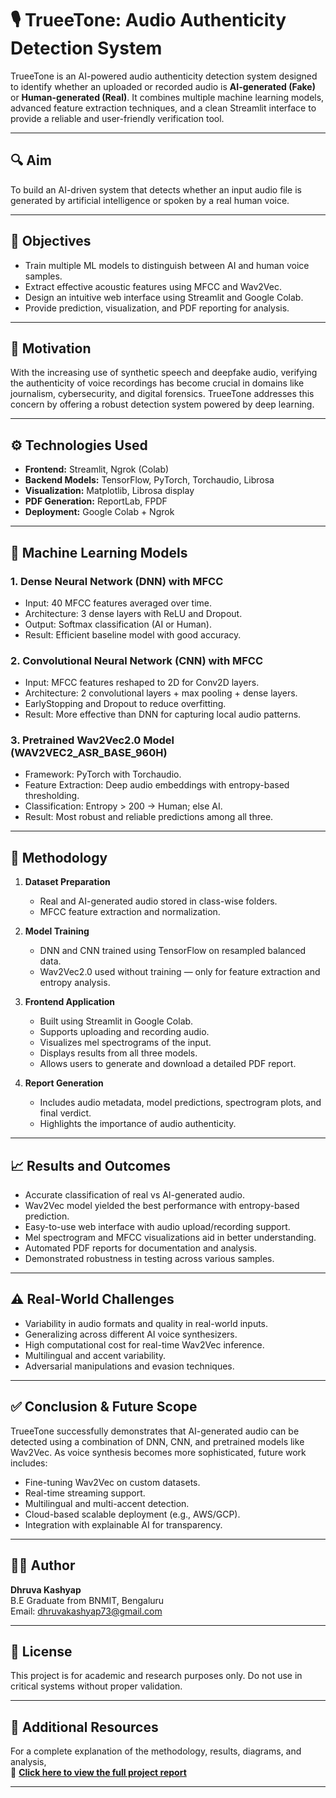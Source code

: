 # 🎙️ TrueeTone: Audio Authenticity Detection System

TrueeTone is an AI-powered audio authenticity detection system designed to identify whether an uploaded or recorded audio is **AI-generated (Fake)** or **Human-generated (Real)**. It combines multiple machine learning models, advanced feature extraction techniques, and a clean Streamlit interface to provide a reliable and user-friendly verification tool.

---

## 🔍 Aim
To build an AI-driven system that detects whether an input audio file is generated by artificial intelligence or spoken by a real human voice.

---

## 🎯 Objectives
- Train multiple ML models to distinguish between AI and human voice samples.
- Extract effective acoustic features using MFCC and Wav2Vec.
- Design an intuitive web interface using Streamlit and Google Colab.
- Provide prediction, visualization, and PDF reporting for analysis.

---

## 🚀 Motivation
With the increasing use of synthetic speech and deepfake audio, verifying the authenticity of voice recordings has become crucial in domains like journalism, cybersecurity, and digital forensics. TrueeTone addresses this concern by offering a robust detection system powered by deep learning.

---

## ⚙️ Technologies Used
- **Frontend:** Streamlit, Ngrok (Colab)
- **Backend Models:** TensorFlow, PyTorch, Torchaudio, Librosa
- **Visualization:** Matplotlib, Librosa display
- **PDF Generation:** ReportLab, FPDF
- **Deployment:** Google Colab + Ngrok

---

## 🧠 Machine Learning Models

### 1. Dense Neural Network (DNN) with MFCC
- Input: 40 MFCC features averaged over time.
- Architecture: 3 dense layers with ReLU and Dropout.
- Output: Softmax classification (AI or Human).
- Result: Efficient baseline model with good accuracy.

### 2. Convolutional Neural Network (CNN) with MFCC
- Input: MFCC features reshaped to 2D for Conv2D layers.
- Architecture: 2 convolutional layers + max pooling + dense layers.
- EarlyStopping and Dropout to reduce overfitting.
- Result: More effective than DNN for capturing local audio patterns.

### 3. Pretrained Wav2Vec2.0 Model (WAV2VEC2_ASR_BASE_960H)
- Framework: PyTorch with Torchaudio.
- Feature Extraction: Deep audio embeddings with entropy-based thresholding.
- Classification: Entropy > 200 → Human; else AI.
- Result: Most robust and reliable predictions among all three.

---

## 🧪 Methodology

1. **Dataset Preparation**  
   - Real and AI-generated audio stored in class-wise folders.
   - MFCC feature extraction and normalization.

2. **Model Training**  
   - DNN and CNN trained using TensorFlow on resampled balanced data.
   - Wav2Vec2.0 used without training — only for feature extraction and entropy analysis.

3. **Frontend Application**  
   - Built using Streamlit in Google Colab.
   - Supports uploading and recording audio.
   - Visualizes mel spectrograms of the input.
   - Displays results from all three models.
   - Allows users to generate and download a detailed PDF report.

4. **Report Generation**  
   - Includes audio metadata, model predictions, spectrogram plots, and final verdict.
   - Highlights the importance of audio authenticity.

---

## 📈 Results and Outcomes
- Accurate classification of real vs AI-generated audio.
- Wav2Vec model yielded the best performance with entropy-based prediction.
- Easy-to-use web interface with audio upload/recording support.
- Mel spectrogram and MFCC visualizations aid in better understanding.
- Automated PDF reports for documentation and analysis.
- Demonstrated robustness in testing across various samples.

---

## ⚠️ Real-World Challenges
- Variability in audio formats and quality in real-world inputs.
- Generalizing across different AI voice synthesizers.
- High computational cost for real-time Wav2Vec inference.
- Multilingual and accent variability.
- Adversarial manipulations and evasion techniques.

---

## ✅ Conclusion & Future Scope
TrueeTone successfully demonstrates that AI-generated audio can be detected using a combination of DNN, CNN, and pretrained models like Wav2Vec. As voice synthesis becomes more sophisticated, future work includes:
- Fine-tuning Wav2Vec on custom datasets.
- Real-time streaming support.
- Multilingual and multi-accent detection.
- Cloud-based scalable deployment (e.g., AWS/GCP).
- Integration with explainable AI for transparency.

---

## 👨‍💻 Author

**Dhruva Kashyap**  
B.E Graduate from BNMIT, Bengaluru  
Email: dhruvakashyap73@gmail.com

---

## 📜 License

This project is for academic and research purposes only. Do not use in critical systems without proper validation.

---


## 📘 Additional Resources

For a complete explanation of the methodology, results, diagrams, and analysis,  
📄 **[Click here to view the full project report](./TrueeTone_Project_Report.pdf)**


---

